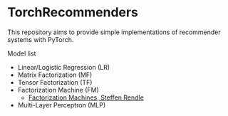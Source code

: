 # TorchRecommenders

This repository aims to provide simple implementations of recommender systems with PyTorch.

Model list
- Linear/Logistic Regression (LR)
- Matrix Factorization (MF) 
- Tensor Factorization (TF) 
- Factorization Machine (FM)
    - [Factorization Machines, Steffen Rendle](https://doi.org/10.1109/ICDM.2010.127)
- Multi-Layer Perceptron (MLP)
